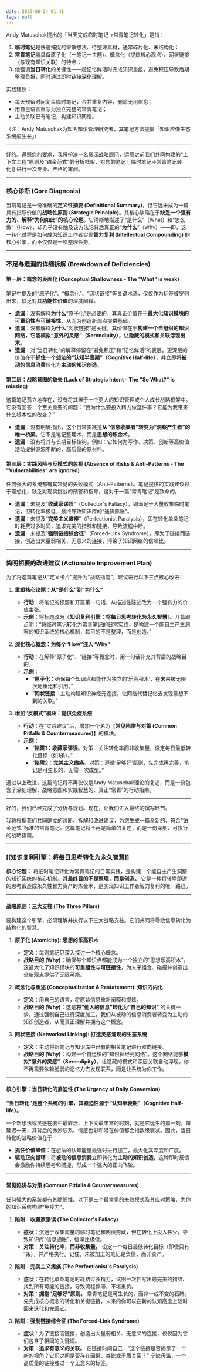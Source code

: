```yaml
---
date: 2025-06-24 01:41
tags: null
---
```


Andy Matuschak提出的「当天完成临时笔记→常青笔记转化」是指：

1. **临时笔记**是快速捕捉的零散想法、待整理素材，通常碎片化、未结构化；
2. **常青笔记**需具备原子化（一笔记一主题）、概念化（提炼核心观点）、网状链接（与现有知识关联）的特点；
3. 他强调**当日转化**的关键性——趁记忆鲜活时完成知识重组，避免积压导致后期整理负担，同时通过即时链接深化理解。

实践建议：

- 每天预留时间复盘临时笔记，合并重复内容，删除无用信息；
- 用自己语言重写为独立完整的常青笔记；
- 主动关联已有笔记，构建知识网络。

（注：Andy Matuschak为知名知识管理研究者，其笔记方法提倡「知识应像生态系统般生长」）

---
好的。遵照您的要求，我将扮演一名资深战略顾问，运用之前我们共同构建的“上下文工程”原则及“铂金范式”的分析框架，对您的笔记 [[临时笔记→常青笔记转化]] 进行一次专业、严格的审阅。

---

### **核心诊断 (Core Diagnosis)**

当前笔记是一份准确的**定义性摘要 (Definitional Summary)**，但它远未成为一篇具有指导价值的**战略性原则 (Strategic Principle)**。其核心缺陷在于**缺乏一个强有力的、解释“为何如此”的核心论题**。它清晰地描述了“是什么”（What）和“怎么做”（How），却几乎没有触及该方法论背后真正的“**为什么**”（Why）——即，这一转化过程是如何成为知识工作者实现**智力复利 (Intellectual Compounding)** 的核心引擎，而不仅仅是一项整理任务。

---

### **不足与遗漏的详细拆解 (Breakdown of Deficiencies)**

#### **第一层：概念的表面化 (Conceptual Shallowness - The "What" is weak)**

笔记中提及的“原子化”、“概念化”、“网状链接”等关键术语，仅仅作为标签被罗列出来，缺乏对其**功能性价值**的深度阐释。

*   **遗漏**：没有解释**为什么**“原子化”是必要的。其真正价值在于**最大化知识模块的可重组性与可链接性**，从而为创造新观点提供基础。
*   **遗漏**：没有解释**为什么**“网状链接”是关键。其价值在于**构建一个自组织的知识网络，它能模拟“意外的灵感”（Serendipity），让隐藏的模式和关联浮现出来**。
*   **遗漏**：对“当日转化”的解释停留在“避免积压”和“记忆鲜活”的表层。更深层的价值在于**抓住一个想法的“认知半衰期”（Cognitive Half-life）**，并立即将**被动的信息消费**转化为**主动的知识创造**。

#### **第二层：战略意图的缺失 (Lack of Strategic Intent - The "So What?" is missing)**

这篇笔记孤立地存在，没有将其置于一个更大的知识管理或个人成长战略框架中。它没有回答一个至关重要的问题：“我为什么要投入精力做这件事？它能为我带来什么根本性的改变？”

*   **遗漏**：没有明确指出，这个日常实践是**从“信息收集者”转变为“洞察产生者”的唯一桥梁**。它不是笔记整理术，而是**思想的炼金术**。
*   **遗漏**：没有将其与长期目标挂钩，例如：它如何为写作、决策、创新等高价值活动提供源源不断的、高质量的原材料。

#### **第三层：实践风险与反模式的忽视 (Absence of Risks & Anti-Patterns - The "Vulnerabilities" are ignored)**

任何强大的系统都有其常见的失败模式（Anti-Patterns）。笔记提供的实践建议过于理想化，缺乏对现实挑战的预警和指导，这对于一篇“常青笔记”是致命的。

*   **遗漏**：未提及“**收藏家谬误**”（Collector's Fallacy），即满足于大量收集临时笔记，但转化率极低，最终导致知识库的“通货膨胀”。
*   **遗漏**：未提及“**完美主义瘫痪**”（Perfectionist Paralysis），即在转化单条笔记时耗费过多时间，追求完美的措辞和链接，导致流程中断。
*   **遗漏**：未提及“**强制链接综合征**”（Forced-Link Syndrome），即为了链接而链接，创造出大量弱相关、无意义的连接，污染了知识网络的信噪比。

---

### **简明扼要的改进建议 (Actionable Improvement Plan)**

为了将这篇笔记从“定义卡片”提升为“战略指南”，建议进行以下三点核心改进：

1.  **重塑核心论题：从“是什么”到“为什么”**
    *   **行动**：将笔记的标题和开篇第一句话，从描述性陈述改为一个强有力的价值主张。
    *   **示例**：将标题改为《**知识复利引擎：将每日思考转化为永久智慧**》。开篇即点明：“将临时笔记转化为常青笔记的日常实践，是构建一个能自主产生洞察的知识系统的核心机制，其目的不是整理，而是创造。”

2.  **深化核心概念：为每个“How”注入“Why”**
    *   **行动**：在解释“原子化”、“链接”等概念时，用一句话补充其背后的战略目的。
    *   **示例**：
        *   “**原子化**：确保每个知识点都能作为独立的‘乐高积木’，在未来被无限次地重组和引用。”
        *   “**网状链接**：主动构建知识神经元连接，让网络代替记忆去发现意想不到的关联。”

3.  **增加“反模式”模块：提供免疫系统**
    *   **行动**：在“实践建议”后，增加一个名为【**常见陷阱与对策 (Common Pitfalls & Countermeasures)**】的模块。
    *   **示例**：
        *   “**陷阱1：收藏家谬误**。对策：关注转化率而非收集量，设定每日最低转化目标（如1条）。”
        *   “**陷阱2：完美主义瘫痪**。对策：遵循‘足够好’原则，先完成再完善，笔记是可生长的，无需一次成型。”

通过以上改进，这篇笔记将不再仅仅是Andy Matuschak理论的复述，而是一份包含了深刻理解、战略意图和实践智慧的、真正“常青”的行动指南。


---

好的，我们已经完成了分析与规划。现在，让我们进入最终的撰写环节。

我将根据我们共同确立的诊断、拆解和改进建议，为您生成一篇全新的、符合“铂金范式”标准的常青笔记。这篇笔记将不再是简单的复述，而是一份深刻、可执行的战略指南。

---

### **[[知识复利引擎：将每日思考转化为永久智慧]]**

**核心论题：** 将临时笔记转化为常青笔记的日常实践，是构建一个能自主产生洞察的知识系统的核心机制。**其最终目的不是整理，而是创造。** 它是一种将转瞬即逝的思考锻造成永久性智力资产的炼金术，是实现知识工作者智力复利的唯一路径。

---

#### **战略原则：三大支柱 (The Three Pillars)**

要构建这个引擎，必须理解并执行以下三大战略支柱。它们共同将零散信息转化为结构化的智慧。

1.  **原子化 (Atomicity): 思想的乐高积木**
    *   **定义**：每则笔记只深入探讨一个核心概念。
    *   **战略目的 (Why)**：确保每个知识点都能成为一个独立的“思想乐高积木”。这最大化了知识模块的**可重组性**与**可链接性**，为未来组合、碰撞并创造出全新观点提供了无限可能。

2.  **概念化与重述 (Conceptualization & Restatement): 知识的内化**
    *   **定义**：用自己的语言，将原始信息重新阐释和提炼。
    *   **战略目的 (Why)**：这是**将“他人的信息”转化为“自己的知识”** 的关键一步。通过强制自己进行深度加工，我们从被动的信息消费者转变为主动的知识创造者，从而真正理解并拥有这个概念。

3.  **网状链接 (Networked Linking): 打造灵感涌现的生态系统**
    *   **定义**：主动将新笔记与知识库中已有的相关笔记进行双向链接。
    *   **战略目的 (Why)**：构建一个自组织的“知识神经元网络”。这个网络能够**模拟“意外的灵感”（Serendipity）**，让隐藏的模式和深层关联自动浮现。你不再需要依赖脆弱的记忆力去发现联系，而是让系统为你工作。

---

#### **核心引擎：当日转化的紧迫性 (The Urgency of Daily Conversion)**

**“当日转化”是整个系统的引擎，其紧迫性源于“认知半衰期”（Cognitive Half-life）。**

一个新想法或灵感在脑中最鲜活、上下文最丰富的时刻，就是它诞生的那一刻。每延迟一天，其背后的微妙联系、情感色彩和潜在价值都会指数级衰减。因此，当日转化的战略价值在于：

*   **抓住价值峰值**：在想法的认知能量最强时进行加工，最大化其深度和广度。
*   **驱动正向循环**：将**被动的信息消费**立即转化为**主动的知识创造**，这种即时反馈会激励你持续思考和捕捉，形成一个强大的正向飞轮。

---

#### **常见陷阱与对策 (Common Pitfalls & Countermeasures)**

任何强大的系统都有其脆弱性。以下是三个最常见的失败模式及其应对策略，为你的知识系统构建“免疫力”。

1.  **陷阱：收藏家谬误 (The Collector's Fallacy)**
    *   **症状**：沉迷于收集海量的临时笔记和网页剪藏，但在转化上投入甚少，导致知识库“信息通胀”，信噪比极低。
    *   **对策**：**关注转化率，而非收集量。** 设定一个每日最低转化目标（即使只有1条），并严格执行。记住，未被加工的笔记是负债，而非资产。

2.  **陷阱：完美主义瘫痪 (The Perfectionist's Paralysis)**
    *   **症状**：在转化单条笔记时耗费过多精力，试图一次性写出最完美的措辞、找到所有可能的链接，导致流程停滞，不堪重负。
    *   **对策**：**拥抱“足够好”原则。** 常青笔记是可生长的，而非一成不变的石碑。先完成核心概念的转化和关键链接，未来的你可以在新的认知高度上随时回来迭代和完善它。

3.  **陷阱：强制链接综合征 (The Forced-Link Syndrome)**
    *   **症状**：为了链接而链接，创造出大量弱相关、无意义的连接，仅仅因为它们包含了相同的关键词。
    *   **对策**：**追求有意义的关联。** 在链接时问自己：“这个链接是否揭示了一个新的视角？它们之间是否存在因果、类比或矛盾关系？” 宁缺毋滥，一个高质量的链接胜过十个无意义的标签。